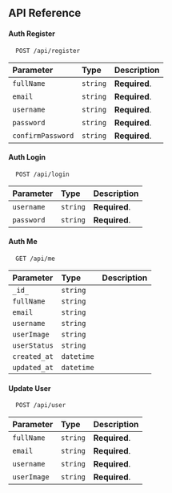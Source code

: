 ## API Reference

#### Auth Register

```http
  POST /api/register
```

| Parameter         | Type     | Description   |
| :---------------- | :------- | :------------ |
| `fullName`        | `string` | **Required**. |
| `email`           | `string` | **Required**. |
| `username`        | `string` | **Required**. |
| `password`        | `string` | **Required**. |
| `confirmPassword` | `string` | **Required**. |

#### Auth Login

```http
  POST /api/login
```

| Parameter  | Type     | Description   |
| :--------- | :------- | :------------ |
| `username` | `string` | **Required**. |
| `password` | `string` | **Required**. |

#### Auth Me

```http
  GET /api/me
```

| Parameter    | Type       | Description |
| :----------- | :--------- | :---------- |
| `_id_`       | `string`   |             |
| `fullName`   | `string`   |             |
| `email `     | `string`   |             |
| `username`   | `string`   |             |
| `userImage`  | `string`   |             |
| `userStatus` | `string`   |             |
| `created_at` | `datetime` |             |
| `updated_at` | `datetime` |             |

#### Update User

```http
  POST /api/user
```

| Parameter   | Type     | Description   |
| :---------- | :------- | :------------ |
| `fullName`  | `string` | **Required**. |
| `email `    | `string` | **Required**. |
| `username`  | `string` | **Required**. |
| `userImage` | `string` | **Required**. |
